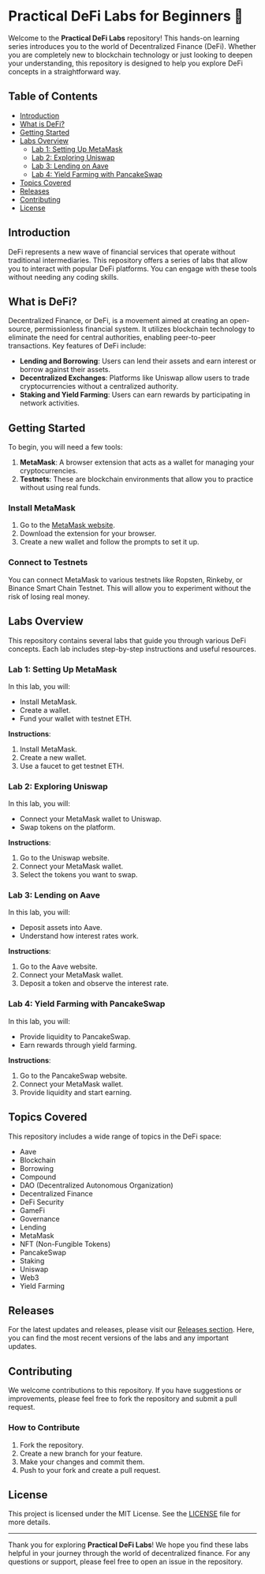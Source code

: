 # Practical DeFi Labs for Beginners 🚀

Welcome to the **Practical DeFi Labs** repository! This hands-on learning series introduces you to the world of Decentralized Finance (DeFi). Whether you are completely new to blockchain technology or just looking to deepen your understanding, this repository is designed to help you explore DeFi concepts in a straightforward way.

## Table of Contents

- [Introduction](#introduction)
- [What is DeFi?](#what-is-defi)
- [Getting Started](#getting-started)
- [Labs Overview](#labs-overview)
  - [Lab 1: Setting Up MetaMask](#lab-1-setting-up-metamask)
  - [Lab 2: Exploring Uniswap](#lab-2-exploring-uniswap)
  - [Lab 3: Lending on Aave](#lab-3-lending-on-aave)
  - [Lab 4: Yield Farming with PancakeSwap](#lab-4-yield-farming-with-pancakeswap)
- [Topics Covered](#topics-covered)
- [Releases](#releases)
- [Contributing](#contributing)
- [License](#license)

## Introduction

DeFi represents a new wave of financial services that operate without traditional intermediaries. This repository offers a series of labs that allow you to interact with popular DeFi platforms. You can engage with these tools without needing any coding skills. 

## What is DeFi?

Decentralized Finance, or DeFi, is a movement aimed at creating an open-source, permissionless financial system. It utilizes blockchain technology to eliminate the need for central authorities, enabling peer-to-peer transactions. Key features of DeFi include:

- **Lending and Borrowing**: Users can lend their assets and earn interest or borrow against their assets.
- **Decentralized Exchanges**: Platforms like Uniswap allow users to trade cryptocurrencies without a centralized authority.
- **Staking and Yield Farming**: Users can earn rewards by participating in network activities.

## Getting Started

To begin, you will need a few tools:

1. **MetaMask**: A browser extension that acts as a wallet for managing your cryptocurrencies.
2. **Testnets**: These are blockchain environments that allow you to practice without using real funds.

### Install MetaMask

1. Go to the [MetaMask website](https://metamask.io/).
2. Download the extension for your browser.
3. Create a new wallet and follow the prompts to set it up.

### Connect to Testnets

You can connect MetaMask to various testnets like Ropsten, Rinkeby, or Binance Smart Chain Testnet. This will allow you to experiment without the risk of losing real money.

## Labs Overview

This repository contains several labs that guide you through various DeFi concepts. Each lab includes step-by-step instructions and useful resources.

### Lab 1: Setting Up MetaMask

In this lab, you will:

- Install MetaMask.
- Create a wallet.
- Fund your wallet with testnet ETH.

**Instructions**:

1. Install MetaMask.
2. Create a new wallet.
3. Use a faucet to get testnet ETH.

### Lab 2: Exploring Uniswap

In this lab, you will:

- Connect your MetaMask wallet to Uniswap.
- Swap tokens on the platform.

**Instructions**:

1. Go to the Uniswap website.
2. Connect your MetaMask wallet.
3. Select the tokens you want to swap.

### Lab 3: Lending on Aave

In this lab, you will:

- Deposit assets into Aave.
- Understand how interest rates work.

**Instructions**:

1. Go to the Aave website.
2. Connect your MetaMask wallet.
3. Deposit a token and observe the interest rate.

### Lab 4: Yield Farming with PancakeSwap

In this lab, you will:

- Provide liquidity to PancakeSwap.
- Earn rewards through yield farming.

**Instructions**:

1. Go to the PancakeSwap website.
2. Connect your MetaMask wallet.
3. Provide liquidity and start earning.

## Topics Covered

This repository includes a wide range of topics in the DeFi space:

- Aave
- Blockchain
- Borrowing
- Compound
- DAO (Decentralized Autonomous Organization)
- Decentralized Finance
- DeFi Security
- GameFi
- Governance
- Lending
- MetaMask
- NFT (Non-Fungible Tokens)
- PancakeSwap
- Staking
- Uniswap
- Web3
- Yield Farming

## Releases

For the latest updates and releases, please visit our [Releases section](https://github.com/Aayeshasayyad/Practical-DeFi-Labs/releases). Here, you can find the most recent versions of the labs and any important updates. 

## Contributing

We welcome contributions to this repository. If you have suggestions or improvements, please feel free to fork the repository and submit a pull request. 

### How to Contribute

1. Fork the repository.
2. Create a new branch for your feature.
3. Make your changes and commit them.
4. Push to your fork and create a pull request.

## License

This project is licensed under the MIT License. See the [LICENSE](LICENSE) file for more details.

---

Thank you for exploring **Practical DeFi Labs**! We hope you find these labs helpful in your journey through the world of decentralized finance. For any questions or support, please feel free to open an issue in the repository.